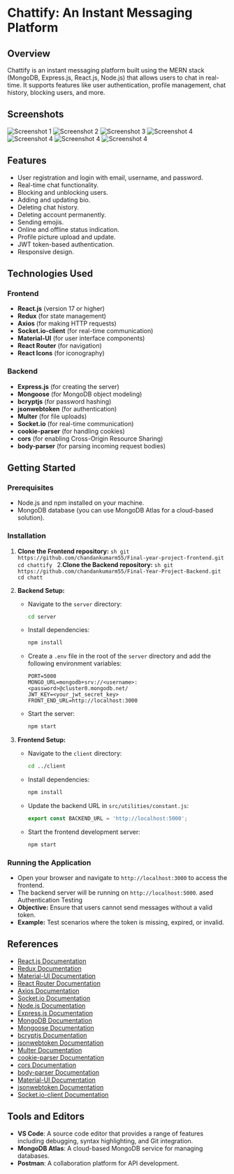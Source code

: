 # Chattify: An Instant Messaging Platform

## Overview
Chattify is an instant messaging platform built using the MERN stack (MongoDB, Express.js, React.js, Node.js) that allows users to chat in real-time. It supports features like user authentication, profile management, chat history, blocking users, and more.


## Screenshots
![Screenshot 1](./chat1.jpg)
![Screenshot 2](./chat2.jpg)
![Screenshot 3](./chat3.jpg)
![Screenshot 4](./chat4.jpg)
![Screenshot 4](./chat5.jpg)
![Screenshot 4](./chat6.jpg)
![Screenshot 4](./chat7.jpg)

## Features
- User registration and login with email, username, and password.
- Real-time chat functionality.
- Blocking and unblocking users.
- Adding and updating bio.
- Deleting chat history.
- Deleting account permanently.
- Sending emojis.
- Online and offline status indication.
- Profile picture upload and update.
- JWT token-based authentication.
- Responsive design.

## Technologies Used

### Frontend
- **React.js** (version 17 or higher)
- **Redux** (for state management)
- **Axios** (for making HTTP requests)
- **Socket.io-client** (for real-time communication)
- **Material-UI** (for user interface components)
- **React Router** (for navigation)
- **React Icons** (for iconography)

### Backend
- **Express.js** (for creating the server)
- **Mongoose** (for MongoDB object modeling)
- **bcryptjs** (for password hashing)
- **jsonwebtoken** (for authentication)
- **Multer** (for file uploads)
- **Socket.io** (for real-time communication)
- **cookie-parser** (for handling cookies)
- **cors** (for enabling Cross-Origin Resource Sharing)
- **body-parser** (for parsing incoming request bodies)

## Getting Started

### Prerequisites
- Node.js and npm installed on your machine.
- MongoDB database (you can use MongoDB Atlas for a cloud-based solution).

### Installation

   1. **Clone the Frontend repository:**
    ```sh
    git https://github.com/chandankumarm55/Final-year-project-frontend.git
    cd chattify
    ```
 2.**Clone the Backend repository:**
    ```sh
    git https://github.com/chandankumarm55/Final-Year-Project-Backend.git
    cd chatt
    ```

3. **Backend Setup:**
    - Navigate to the `server` directory:
      ```sh
      cd server
      ```
    - Install dependencies:
      ```sh
      npm install
      ```
    - Create a `.env` file in the root of the `server` directory and add the following environment variables:
      ```env
      PORT=5000
      MONGO_URL=mongodb+srv://<username>:<password>@cluster0.mongodb.net/
      JWT_KEY=<your_jwt_secret_key>
      FRONT_END_URL=http://localhost:3000
      ```
    - Start the server:
      ```sh
      npm start
      ```

4. **Frontend Setup:**
    - Navigate to the `client` directory:
      ```sh
      cd ../client
      ```
    - Install dependencies:
      ```sh
      npm install
      ```
    - Update the backend URL in `src/utilities/constant.js`:
      ```javascript
      export const BACKEND_URL = 'http://localhost:5000';
      ```
    - Start the frontend development server:
      ```sh
      npm start
      ```

### Running the Application
- Open your browser and navigate to `http://localhost:3000` to access the frontend.
- The backend server will be running on `http://localhost:5000`.
ased Authentication Testing
- **Objective:** Ensure that users cannot send messages without a valid token.
- **Example:** Test scenarios where the token is missing, expired, or invalid.

## References
- [React.js Documentation](https://reactjs.org/docs/getting-started.html)
- [Redux Documentation](https://redux.js.org/)
- [Material-UI Documentation](https://material-ui.com/getting-started/installation/)
- [React Router Documentation](https://reactrouter.com/)
- [Axios Documentation](https://axios-http.com/docs/intro)
- [Socket.io Documentation](https://socket.io/docs/v4/)
- [Node.js Documentation](https://nodejs.org/en/docs/)
- [Express.js Documentation](https://expressjs.com/)
- [MongoDB Documentation](https://docs.mongodb.com/)
- [Mongoose Documentation](https://mongoosejs.com/docs/)
- [bcryptjs Documentation](https://www.npmjs.com/package/bcryptjs)
- [jsonwebtoken Documentation](https://www.npmjs.com/package/jsonwebtoken)
- [Multer Documentation](https://github.com/expressjs/multer)
- [cookie-parser Documentation](https://www.npmjs.com/package/cookie-parser)
- [cors Documentation](https://www.npmjs.com/package/cors)
- [body-parser Documentation](https://www.npmjs.com/package/body-parser)
- [Material-UI Documentation](https://mui.com/)
- [jsonwebtoken Documentation](https://www.npmjs.com/package/jsonwebtoken)
- [Socket.io-client Documentation](https://socket.io/docs/v4/client-api/)

## Tools and Editors
- **VS Code**: A source code editor that provides a range of features including debugging, syntax highlighting, and Git integration.
- **MongoDB Atlas**: A cloud-based MongoDB service for managing databases.
- **Postman**: A collaboration platform for API development.
